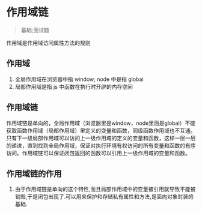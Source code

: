 
# 作用域链
> 基础;面试题

作用域是作用域访问属性方法的规则

## 作用域
1. 全局作用域在浏览器中指 window; node 中是指 global
2. 局部作用域是指 js 中函数在执行时开辟的内存空间

## 作用域链
作用域链是单向的，全局作用域（浏览器里是window，node里面是global）不能获取函数作用域（局部作用域）里定义的变量和函数，同级函数作用域也不互通。只有下一级局部作用域可以访问上一级作用域的定义的变量和函数，这样一层一层的递进，直到找到全局作用域，保证对执行环境有权访问的所有变量和函数的有序访问。作用域链可以保证闭包返回的函数可以引用上一级作用域的变量和函数。

## 作用域链的作用
1. 由于作用域链是单向的这个特性,而且局部作用域中的变量被引用就导致不能被销毁,于是闭包出现了.可以用来保护和存储私有属性和方法,是面向对象封装的基础.